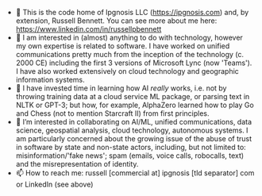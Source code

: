 - 👋 This is the code home of Ipgnosis LLC (https://ipgnosis.com) and, by extension, Russell Bennett.  You can see more about me here: https://www.linkedin.com/in/russellpbennett
- 👀 I am interested in (almost) anything to do with technology, however my own expertise is related to software.  I have worked on unified communications pretty much from the inception of the technology (c. 2000 CE) including the first 3 versions of Microsoft Lync (now 'Teams').  I have also worked extensively on cloud technology and geographic information systems.
- 🌱 I have invested time in learning how AI *really* works, i.e. not by throwing training data at a cloud service ML package, or parsing text in NLTK or GPT-3; but how, for example, AlphaZero learned how to play Go and Chess (not to mention Starcraft II) from first principles.
- 💞️ I’m interested in collaborating on AI/ML, unified communications, data science, geospatial analysis, cloud technology, autonomous systems.  I am particularly concerned about the growing issue of the abuse of trust in software by state and non-state actors, including, but not limited to: misinformation/'fake news'; spam (emails, voice calls, robocalls, text) and the misrepresentation of identity.
- 📫 How to reach me: russell [commercial at] ipgnosis [tld separator] com or LinkedIn (see above)
